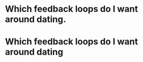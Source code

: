 # Which feedback loops do I want around dating.
# Which feedback loops do I want around dating

<!-- #.inbox -->

<!-- {BearID:42C6AA83-B879-41BD-82F3-24D6E56FBDC7-3491-00000B5EA97D62EC} -->
